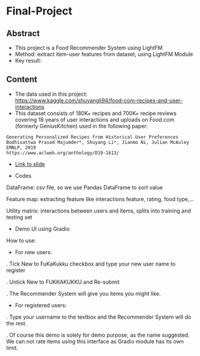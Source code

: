 # Final-Project
## Abstract
- This project is a Food Recommender System using LightFM
- Method: extract item-user features from dataset, using LightFM Module
- Key result: 

## Content
- The data used in this project: https://www.kaggle.com/shuyangli94/food-com-recipes-and-user-interactions
- This dataset consists of 180K+ recipes and 700K+ recipe reviews covering 18 years of user interactions and uploads on Food.com (formerly GeniusKitchen) used in the following paper: 
```
Generating Personalized Recipes from Historical User Preferences
Bodhisattwa Prasad Majumder*, Shuyang Li*, Jianmo Ni, Julian McAuley
EMNLP, 2019
https://www.aclweb.org/anthology/D19-1613/
```

- [Link to slide](https://hackmd.io/@Kha/BkUvYPqeO#/)

- Codes

DataFrame: csv file, so we use Pandas DataFrame to sort value

Feature map: extracting feature like interactions feature, rating, food type,...

Utility matrix: interactions between users and items, splits into training and testing set




- Demo UI using Gradio

How to use:
- For new users:

. Tick New to FuKaKukku checkbox and type your new user name to register

. Untick New to FUKKAKUKKU and Re-submit

. The Recommender System will give you items you might like.

- For registered users:

. Type your username to the textbox and the Recommender System will do the rest.

. Of course this demo is solely for demo purpose, as the name suggested. We can not rate items using this interface as Gradio module has its own limit.
